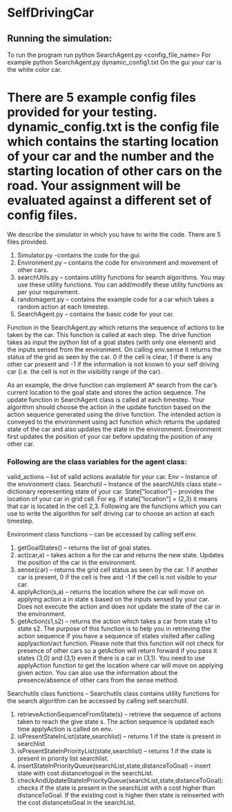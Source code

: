 # SelfDrivingCar

## Running the simulation:
To run the program run python SearchAgent.py <config_file_name>
For example python SearchAgent.py dynamic_config1.txt
On the gui your car is the white color car.

There are 5 example config files provided for your testing. dynamic_config<number>.txt is the config file which contains the starting location of your car and the number and the starting location of other cars on the road. Your assignment will be evaluated against a different set of config files.
====================================================================================
We describe the simulator in which you have to write the code. There are 5 files provided.
1. Simulator.py -contains the code for the gui. 
2. Environment.py – contains the code for environment and movement of other cars.
3. searchUtils.py – contains utility functions for search algorithms. You may use these utility functions. You can add/modify these utility functions as per your requirement.
4. randomagent.py – contains the example code for a car which takes a random action at each timestep.
5. SearchAgent.py – contains the basic code for your car. 

Function in the SearchAgent.py which returns the sequence of actions to be taken by the car. This function is called at each step.
The drive function takes as input the python list of a goal states (with only one element) and the inputs sensed from the environment. On calling env.sense it returns the status of the grid as seen by the car. 0 if the cell is clear, 1 if there is any other car present and -1 if the information is not known to your self driving car (i.e. the cell is not in the visibility range of the car).

As an example, the drive function can implement A* search from the car’s current location to the goal state and stores the action sequence.
The update function in SearchAgent class is called at each timestep. Your algorithm should choose the action in the update function based on the action sequence generated using the drive function.
The intended action is conveyed to the environment using act function which returns the updated state of the car and also updates the state in the environment.
Environment first updates the position of your car before updating the position of any other car.

### Following are the class variables for the agent class:

valid_actions – list of valid actions available for your car.
Env – Instance of the environment class.
Searchutil – Instance of the searchUtils class
state – dictionary representing state of your car. State[“location”] – provides the location of your car in grid cell. For eg. If state[“location”] = (2,3) it means that car is located in the cell 2,3.
Following are the functions which you can use to write the algorithm for self driving car to choose an action at each timestep.

Environment class functions – can be accessed by calling self.env.<functionname>
1. getGoalStates() – returns the list of goal states.
2. act(car,a) – takes action a for the car and returns the new state. Updates the position of the car in the environment.
3. sense(car) – returns the grid cell status as seen by the car. 1 if another car is present, 0 if the cell is free and -1 if the cell is not visible to your car.
4. applyAction(s,a) – returns the location where the car will move on applying action a in state s based on the inputs sensed by your car. Does not execute the action and does not update the state of the car in the environment.
5. getAction(s1,s2) – returns the action which takes a car from state s1 to state s2. The purpose of this function is to help you in retrieving the action sequence if you have a sequence of states visited after calling applyaction/act function. Please note that this function will not check for presence of other cars so a getAction will return forward if you pass it states (3,0) and (3,1) even if there is a car in (3,1). You need to use applyAction function to get the location where car will move on applying given action. You can also use the information about the presence/absence of other cars from the sense method.

Searchutils class functions – Searchutils class contains utility functions for the search algorithm can be accessed by calling self.searchutil.<functionname>
1. retrieveActionSequenceFromState(s) – retrieve the sequence of actions taken to reach the give state s. The action sequence is updated each time applyAction is called on env.
2. isPresentStateInList(state,searchlist) – returns 1 if the state is present in searchlist
3. isPresentStateInPriorityList(state,searchlist) – returns 1 if the state is present in priority list searchlist.
4. insertStateInPriorityQueue(searchList,state,distanceToGoal) – insert state with cost distancetogoal in the searchList.
5. checkAndUpdateStateInPriorityQueue(searchList,state,distanceToGoal): checks if the state is present in the searchList with a cost higher than distanceToGoal. If the existing cost is higher then state is reinserted with the cost distancetoGoal in the searchList.
